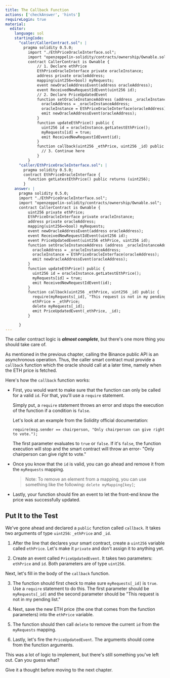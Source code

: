 ```yaml
---
title: The Callback Function
actions: ['checkAnswer', 'hints']
requireLogin: true
material:
  editor:
    language: sol
    startingCode:
      "caller/CallerContract.sol": |
        pragma solidity 0.5.0;
          import "./EthPriceOracleInterface.sol";
          import "openzeppelin-solidity/contracts/ownership/Ownable.sol";
          contract CallerContract is Ownable {
              // 1. Declare ethPrice
              EthPriceOracleInterface private oracleInstance;
              address private oracleAddress;
              mapping(uint256=>bool) myRequests;
              event newOracleAddressEvent(address oracleAddress);
              event ReceivedNewRequestIdEvent(uint256 id);
              // 2. Declare PriceUpdatedEvent
              function setOracleInstanceAddress (address _oracleInstanceAddress) public onlyOwner {
                oracleAddress = _oracleInstanceAddress;
                oracleInstance = EthPriceOracleInterface(oracleAddress);
                emit newOracleAddressEvent(oracleAddress);
              }
              function updateEthPrice() public {
                uint256 id = oracleInstance.getLatestEthPrice();
                myRequests[id] = true;
                emit ReceivedNewRequestIdEvent(id);
              }
              function callback(uint256 _ethPrice, uint256 _id) public {
                // 3. Continue here
              }
          }
      "caller/EthPriceOracleInterface.sol": |
        pragma solidity 0.5.0;
        contract EthPriceOracleInterface {
          function getLatestEthPrice() public returns (uint256);
        }
    answer: |
      pragma solidity 0.5.0;
      import "./EthPriceOracleInterface.sol";
      import "openzeppelin-solidity/contracts/ownership/Ownable.sol";
      contract CallerContract is Ownable {
          uint256 private ethPrice;
          EthPriceOracleInterface private oracleInstance;
          address private oracleAddress;
          mapping(uint256=>bool) myRequests;
          event newOracleAddressEvent(address oracleAddress);
          event ReceivedNewRequestIdEvent(uint256 id);
          event PriceUpdatedEvent(uint256 ethPrice, uint256 id);
          function setOracleInstanceAddress (address _oracleInstanceAddress) public onlyOwner {
            oracleAddress = _oracleInstanceAddress;
            oracleInstance = EthPriceOracleInterface(oracleAddress);
            emit newOracleAddressEvent(oracleAddress);
          }
          function updateEthPrice() public {
            uint256 id = oracleInstance.getLatestEthPrice();
            myRequests[id] = true;
            emit ReceivedNewRequestIdEvent(id);
          }
          function callback(uint256 _ethPrice, uint256 _id) public {
            require(myRequests[_id], "This request is not in my pending list.");
            ethPrice = _ethPrice;
            delete myRequests[_id];
            emit PriceUpdatedEvent(_ethPrice, _id);
          }

      }
---
```


The caller contract logic is ***almost complete***, but there's one more thing you should take care of.

As mentioned in the previous chapter, calling the Binance public API is an asynchronous operation. Thus, the caller smart contract must provide a `callback` function which the oracle should call at a later time, namely when the ETH price is fetched.

Here's how the `callback` function works:

* First, you would want to make sure that the function can only be called for a valid `id`. For that, you'll use a `require` statement.

  Simply put, a `require` statement throws an error and stops the execution of the function if a condition is `false`.

  Let's look at an example from the Solidity official documentation:

  ```solidity
  require(msg.sender == chairperson, "Only chairperson can give right to vote.");
  ```

  The first parameter evaluates to `true` or `false`. If it's `false`, the function execution will stop and the smart contract will throw an error- "Only chairperson can give right to vote."

* Once you know that the `id` is valid, you can go ahead and remove it from the `myRequests` mapping.

  >Note: To remove an element from a mapping, you can use something like the following: `delete myMapping[key]`;

* Lastly, your function should fire an event to let the front-end know the price was successfully updated.

## Put It to the Test

We've gone ahead and declared a `public` function called `callback`. It takes two arguments of type `uint256`: `_ethPrice` and `_id`.

1. After the line that declares your smart contract, create a `uint256` variable called `ethPrice`. Let's make it `private` and don't assign it to anything yet.

2. Create an event called `PriceUpdatedEvent`. It takes two parameters: `ethPrice` and `id`. Both parameters are of type `uint256`.

Next, let's fill in the body of the `callback` function.

3. The function should first check to make sure `myRequests[_id]` is `true`. Use a `require` statement to do this. The first parameter should be `myRequests[_id]` and the second parameter should be "This request is not in my pending list."

4. Next, save the new ETH price (the one that comes from the function parameters) into the `ethPrice` variable.

5. The function should then call `delete` to remove the current `id` from the `myRequests` mapping.

6. Lastly, let's fire the `PriceUpdatedEvent`. The arguments should come from the function arguments.

This was a lot of logic to implement, but there's still something you've left out. Can you guess what?

Give it a thought before moving to the next chapter.
